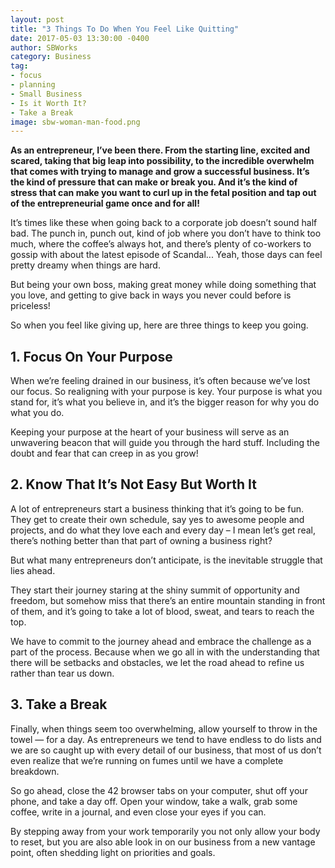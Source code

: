 ```yaml
---
layout: post
title: "3 Things To Do When You Feel Like Quitting"
date: 2017-05-03 13:30:00 -0400
author: SBWorks
category: Business
tag:
- focus
- planning
- Small Business
- Is it Worth It?
- Take a Break
image: sbw-woman-man-food.png
---
```


**As an entrepreneur, I’ve been there. From the starting line, excited and scared, taking that big leap into possibility, to the incredible overwhelm that comes with trying to manage and grow a successful business. It’s the kind of pressure that can make or break you. And it’s the kind of stress that can make you want to curl up in the fetal position and tap out of the entrepreneurial game once and for all!**

It’s times like these when going back to a corporate job doesn’t sound half bad. The punch in, punch out, kind of job where you don’t have to think too much, where the coffee’s always hot, and there’s plenty of co-workers to gossip with about the latest episode of Scandal... Yeah, those days can feel pretty dreamy when things are hard.

But being your own boss, making great money while doing something that you love, and getting to give back in ways you never could before is priceless!

So when you feel like giving up, here are three things to keep you going.

## 1. Focus On Your Purpose
When we’re feeling drained in our business, it’s often because we’ve lost our focus. So realigning with your purpose is key. Your purpose is what you stand for, it’s what you believe in, and it’s the bigger reason for why you do what you do.

Keeping your purpose at the heart of your business will serve as an unwavering beacon that will guide you through the hard stuff. Including the doubt and fear that can creep in as you grow!

## 2. Know That It’s Not Easy But Worth It
A lot of entrepreneurs start a business thinking that it’s going to be fun. They get to create their own schedule, say yes to awesome people and projects, and do what they love each and every day – I mean let’s get real, there’s nothing better than that part of owning a business right?

But what many entrepreneurs don’t anticipate, is the inevitable struggle that lies ahead.

They start their journey staring at the shiny summit of opportunity and freedom, but somehow miss that there’s an entire mountain standing in front of them, and it’s going to take a lot of blood, sweat, and tears to reach the top.

We have to commit to the journey ahead and embrace the challenge as a part of the process. Because when we go all in with the understanding that there will be setbacks and obstacles, we let the road ahead to refine us rather than tear us down.


## 3. Take a Break
Finally, when things seem too overwhelming, allow yourself to throw in the towel ― for a day. As entrepreneurs we tend to have endless to do lists and we are so caught up with every detail of our business, that most of us don’t even realize that we’re running on fumes until we have a complete breakdown.

So go ahead, close the 42 browser tabs on your computer, shut off your phone, and take a day off. Open your window, take a walk, grab some coffee, write in a journal, and even close your eyes if you can.

By stepping away from your work temporarily you not only allow your body to reset, but you are also able look in on our business from a new vantage point, often shedding light on priorities and goals.

